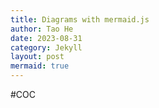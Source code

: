 ```yaml
---
title: Diagrams with mermaid.js
author: Tao He
date: 2023-08-31
category: Jekyll
layout: post
mermaid: true
---
```


#COC
